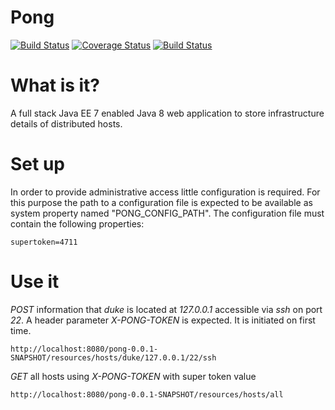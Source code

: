 # Pong
[![Build Status](https://drone.io/github.com/suckowbiz/pong/status.png)](https://drone.io/github.com/suckowbiz/pong/latest) [![Coverage Status](https://coveralls.io/repos/suckowbiz/pong/badge.svg)](https://coveralls.io/r/suckowbiz/pong) [![Build Status](https://travis-ci.org/suckowbiz/pong.svg)](https://travis-ci.org/suckowbiz/pong)

# What is it?
A full stack Java EE 7 enabled Java 8 web application to store infrastructure details of distributed hosts.

# Set up
In order to provide administrative access little configuration is required. For this purpose the path to a configuration file is expected to be available as system property named "PONG_CONFIG_PATH". The configuration file must contain the following properties:

```
supertoken=4711
```

# Use it
*POST* information that *duke* is located at *127.0.0.1* accessible via *ssh* on port *22*. A header parameter *X-PONG-TOKEN* is expected. It is initiated on first time.
```
http://localhost:8080/pong-0.0.1-SNAPSHOT/resources/hosts/duke/127.0.0.1/22/ssh
```

*GET* all hosts using *X-PONG-TOKEN* with super token value
```
http://localhost:8080/pong-0.0.1-SNAPSHOT/resources/hosts/all
```
